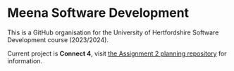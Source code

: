 # Meena Software Development

This is a GitHub organisation for the University of Hertfordshire Software Development course (2023/2024).

Current project is **Connect 4**, visit [the Assignment 2 planning repository](https://github.com/MeenaSoftwareDevelopment/assg2-planning/) for information.

